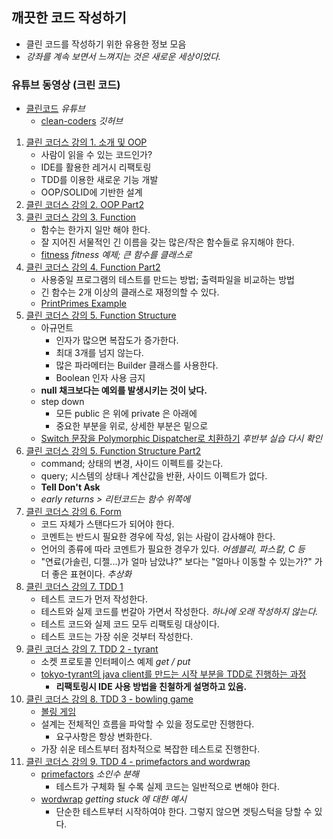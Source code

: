 ## 깨끗한 코드 작성하기

* 클린 코드를 작성하기 위한 유용한 정보 모음
* _강좌를 계속 보면서 느껴지는 것은 새로운 세상이었다._

### 유튜브 동영상 (크린 코드)

* [클린코드](https://www.youtube.com/playlist?list=PLuLb6MC4SOvXCRePHrb4e-EYadjZ9KHyH) _유튜브_
  * [clean-coders](https://github.com/msbaek/clean-coders-2013) _깃허브_



1. [클린 코더스 강의 1. 소개 및 OOP](https://www.youtube.com/watch?v=60lLSe1phks)
    - 사람이 읽을 수 있는 코드인가?
    - IDE를 활용한 레거시 리팩토링
    - TDD를 이용한 새로운 기능 개발
    - OOP/SOLID에 기반한 설계
1. [클린 코더스 강의 2. OOP Part2](https://www.youtube.com/watch?v=D8_mbdoGPrg)
1. [클린 코더스 강의 3. Function](https://www.youtube.com/watch?v=GYNT7O3rLhU)
    - 함수는 한가지 일만 해야 한다.
    - 잘 지어진 서물적인 긴 이름을 갖는 많은/작은 함수들로 유지해야 한다.
    - [fitness](https://github.com/msbaek/fitness-example) _fitness 예제; 큰 함수를 클래스로_
1. [클린 코더스 강의 4. Function Part2](https://www.youtube.com/watch?v=yd2xcVn_pAc)
    - 사용중일 프로그램의 테스트를 만드는 방법; 출력파일을 비교하는 방법
    - 긴 함수는 2개 이상의 클래스로 재정의할 수 있다.
    - [PrintPrimes Example](https://github.com/msbaek/print-prime)
1. [클린 코더스 강의 5. Function Structure](https://www.youtube.com/watch?v=JSV_YpTFhtw)
    - 아규먼트
      - 인자가 많으면 복잡도가 증가한다.
      - 최대 3개를 넘지 않는다.
      - 많은 파라메터는 Builder 클래스를 사용한다.
      - Boolean 인자 사용 금지
    - **null 채크보다는 예외를 발생시키는 것이 낮다.**
    - step down
      - 모든 public 은 위에 private 은 아래에
      - 중요한 부분을 위로, 상세한 부분은 밑으로
    - [Switch 문장을 Polymorphic Dispatcher로 치환하기](https://github.com/msbaek/videostore) _후반부 실습 다시 확인_
1. [클린 코더스 강의 5. Function Structure Part2](https://www.youtube.com/watch?v=cgiDv1XFWsk)
    - command; 상태의 변경, 사이드 이펙트를 갖는다.
    - query; 시스템의 상태나 계산값을 반환, 사이드 이펙트가 없다.
    - **Tell Don't Ask**
    - _early returns > 리턴코드는 함수 위쪽에_
1. [클린 코더스 강의 6. Form ](https://www.youtube.com/watch?v=PX5IUNdLSzg)
    - 코드 자체가 스탠다드가 되어야 한다.
    - 코멘트는 반드시 필요한 경우에 작성, 읽는 사람이 감사해야 한다.
    - 언어의 종류에 따라 코멘트가 필요한 경우가 있다. _어셈블리, 파스칼, C 등_
    - "연료(가솔린, 디젤...)가 얼마 남았냐?" 보다는 "얼마나 이동할 수 있는가?" 가 더 좋은 표현이다. _추상화_
1. [클린 코더스 강의 7. TDD 1](https://www.youtube.com/watch?v=wmHV6L0e1sU)
    - 테스트 코드가 먼저 작성한다.
    - 테스트와 실제 코드를 번갈아 가면서 작성한다. _하나에 오래 작성하지 않는다._
    - 테스트 코드와 실제 코드 모두 리팩토링 대상이다.
    - 테스트 코드는 가장 쉬운 것부터 작성한다.
2. [클린 코더스 강의 7. TDD 2 - tyrant](https://www.youtube.com/watch?v=c-Pv2ia05Ek)
    - 소켓 프로토콜 인터페이스 예제 _get / put_
    - [tokyo-tyrant의 java client를 만드는 시작 부분을 TDD로 진행하는 과정](https://github.com/msbaek/tyrant-client-tdd)
      - **리팩토링시 IDE 사용 방법을 친철하게 설명하고 있음.**
3. [클린 코더스 강의 8. TDD 3 - bowling game](https://www.youtube.com/watch?v=fFwDMzML7hI)
    - [볼링 게임](https://github.com/msbaek/bowling-game)
    - 설계는 전체적인 흐름을 파악할 수 있을 정도로만 진행한다.
      - 요구사항은 항상 변화한다.
    - 가장 쉬운 테스트부터 점차적으로 복잡한 테스트로 진행한다.
4. [클린 코더스 강의 9. TDD 4 - primefactors and wordwrap](https://www.youtube.com/watch?v=X4JtF2BfA0U)
    - [primefactors](https://github.com/msbaek/primefactors) _소인수 분해_
      - 테스트가 구체화 될 수록 실제 코드는 일반적으로 변해야 한다.
    - [wordwrap](https://github.com/msbaek/wordwrap) _getting stuck 에 대한 예시_
      - 단순한 테스트부터 시작하여야 한다. 그렇지 않으면 겟팅스턱을 당할 수 있다.






